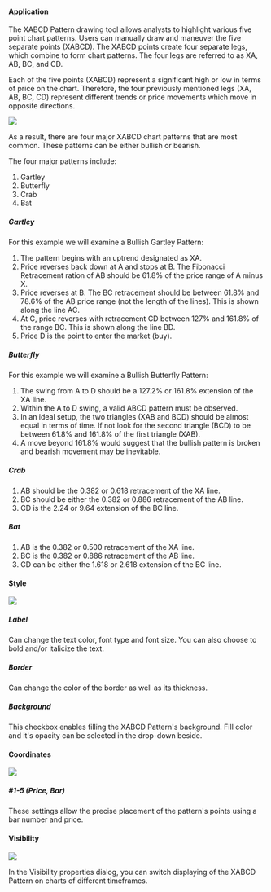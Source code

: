 #### Application

The XABCD Pattern drawing tool allows analysts to highlight various five point chart patterns. Users can manually draw and maneuver the five separate points (XABCD). The XABCD points create four separate legs, which combine to form chart patterns. The four legs are referred to as XA, AB, BC, and CD.

Each of the five points (XABCD) represent a significant high or low in terms of price on the chart. Therefore, the four previously mentioned legs (XA, AB, BC, CD) represent different trends or price movements which move in opposite directions.

![](https://s3.amazonaws.com/cdn.freshdesk.com/data/helpdesk/attachments/production/43525255824/original/DqKjw5nRQpvHhplSsNcPvYdrT7tPdVtx5g.png?1732384440)

As a result, there are four major XABCD chart patterns that are most common. These patterns can be either bullish or bearish.

The four major patterns include:

1.  Gartley
2.  Butterfly
3.  Crab
4.  Bat

##### Gartley

For this example we will examine a Bullish Gartley Pattern:

1.  The pattern begins with an uptrend designated as XA.
2.  Price reverses back down at A and stops at B. The Fibonacci Retracement ration of AB should be 61.8% of the price range of A minus X.
3.  Price reverses at B. The BC retracement should be between 61.8% and 78.6% of the AB price range (not the length of the lines). This is shown along the line AC.
4.  At C, price reverses with retracement CD between 127% and 161.8% of the range BC. This is shown along the line BD.
5.  Price D is the point to enter the market (buy).

##### Butterfly

For this example we will examine a Bullish Butterfly Pattern:

1.  The swing from A to D should be a 127.2% or 161.8% extension of the XA line.
2.  Within the A to D swing, a valid ABCD pattern must be observed.
3.  In an ideal setup, the two triangles (XAB and BCD) should be almost equal in terms of time. If not look for the second triangle (BCD) to be between 61.8% and 161.8% of the first triangle (XAB).
4.  A move beyond 161.8% would suggest that the bullish pattern is broken and bearish movement may be inevitable.

##### Crab

1.  AB should be the 0.382 or 0.618 retracement of the XA line.
2.  BC should be either the 0.382 or 0.886 retracement of the AB line.
3.  CD is the 2.24 or 9.64 extension of the BC line.

##### Bat

1.  AB is the 0.382 or 0.500 retracement of the XA line.
2.  BC is the 0.382 or 0.886 retracement of the AB line.
3.  CD can be either the 1.618 or 2.618 extension of the BC line.

#### Style

![](https://s3.amazonaws.com/cdn.freshdesk.com/data/helpdesk/attachments/production/43525255843/original/Muhtb5diUc_LEIXnZeLBXZick8KtPpcH7A.png?1732384461)

##### Label

Can change the text color, font type and font size. You can also choose to bold and/or italicize the text.

##### Border

Can change the color of the border as well as its thickness.

##### Background

This checkbox enables filling the XABCD Pattern's background. Fill color and it's opacity can be selected in the drop-down beside.

#### Coordinates

![](https://s3.amazonaws.com/cdn.freshdesk.com/data/helpdesk/attachments/production/43525255851/original/qnZ3jm5a40qz5BLv6oTWpDnXHhPOFesRZQ.png?1732384473)

##### #1-5 (Price, Bar)

These settings allow the precise placement of the pattern's points using a bar number and price.

#### Visibility

![](https://s3.amazonaws.com/cdn.freshdesk.com/data/helpdesk/attachments/production/43525255857/original/TArEQ4WNSMZPbyzDeDzEsXK_AGg1KGHC5w.png?1732384483)

In the Visibility properties dialog, you can switch displaying of the XABCD Pattern on charts of different timeframes.